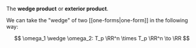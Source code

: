 The **wedge product** or **exterior product**.

We can take the "wedge" of two [[one-forms|one-form]] in the following way:

$$
\omega_1 \wedge \omega_2: T_p \RR^n \times T_p \RR^n \to \RR
$$